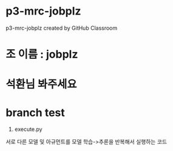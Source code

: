 # p3-mrc-jobplz
p3-mrc-jobplz created by GitHub Classroom

# 조 이름 : jobplz

# 석환님 봐주세요

# branch test


1. execute.py

서로 다른 모델 및 아규먼트를 모델 학습->추론을 반복해서 실행하는 코드
